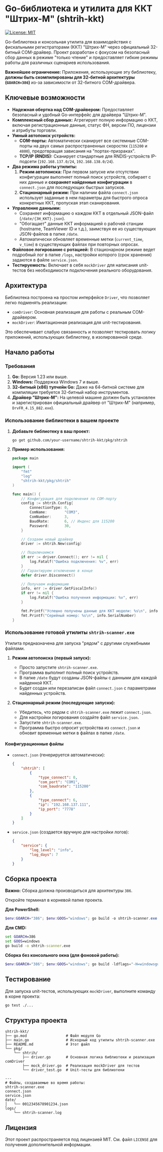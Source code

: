 # Go-библиотека и утилита для ККТ "Штрих-М" (shtrih-kkt)

[![License: MIT](https://img.shields.io/badge/License-MIT-yellow.svg)](https://opensource.org/licenses/MIT)

Go-библиотека и консольная утилита для взаимодействия с фискальными регистраторами (ККТ) "Штрих-М" через официальный 32-битный COM-драйвер. Проект разработан с фокусом на безопасный сбор данных в режиме "только чтение" и предоставляет гибкие режимы работы для различных сценариев использования.

**Важнейшее ограничение:** Приложения, использующие эту библиотеку, **должны быть скомпилированы для 32-битной архитектуры (`GOARCH=386`)** из-за зависимости от 32-битного COM-драйвера.

## Ключевые возможности

*   **Надежная обертка над COM-драйвером:** Предоставляет безопасный и удобный Go-интерфейс для драйвера "Штрих-М". 
*   **Комплексный сбор данных:** Агрегирует полную информацию о ККТ, включая регистрационные данные, статус ФН, версии ПО, лицензии и атрибуты торговли.
*   **Умный автопоиск устройств:**
    *   **COM-порты:** Автоматически сканирует все системные COM-порты на двух самых распространенных скоростях (`115200` и `4800`), предотвращая зависания на "портах-призраках".
    *   **TCP/IP (RNDIS):** Cканирует стандартные для RNDIS-устройств IP-подсети (`192.168.137.0/24`, `192.168.138.0/24`).
*   **Два режима работы утилиты:**
    1.  **Режим автопоиска:** При первом запуске или отсутствии конфигурации выполняет полный поиск устройств, собирает с них данные и **сохраняет найденные конфигурации** в `connect.json` для последующих быстрых запусков.
    2.  **Стационарный режим:** При наличии файла `connect.json` использует заданные в нем параметры для быстрого опроса конкретных ККТ, пропуская этап сканирования.
*   **Управление данными:**
    *   Сохраняет информацию о каждом ККТ в отдельный JSON-файл (`/date/{ЗН_ККТ}.json`).
    *   "Обогащает" данные ККТ информацией о рабочей станции (hostname, TeamViewer ID и т.д.), заимствуя ее из существующих JSON-файлов в папке `/date`.
    *   Автоматически обновляет временные метки (`current_time`, `v_time`) в существующих файлах при повторных опросах.
*   **Файловое логирование с ротацией:** В стационарном режиме ведет подробный лог в папке `/logs`, настройки которого (срок хранения) задаются в файле `service.json`.
*   **Тестируемость:** Включает в себя `mockDriver` для написания unit-тестов без необходимости подключения реального оборудования.

## Архитектура

Библиотека построена на простом интерфейсе `Driver`, что позволяет легко подменять реализации:

*   `comDriver`: Основная реализация для работы с реальным COM-драйвером.
*   `mockDriver`: Имитационная реализация для unit-тестирования.

Это обеспечивает слабую связанность и позволяет тестировать логику приложений, использующих библиотеку, в изолированной среде.

## Начало работы

### Требования

1.  **Go:** Версия 1.23 или выше.
2.  **Windows:** Поддержка Windows 7 и выше.
3.  **32-битный (x86) тулчейн Go:** Даже на 64-битной системе для компиляции требуется 32-битный набор инструментов.
4.  **Драйвер "Штрих-М":** На целевой машине должен быть установлен и зарегистрирован официальный драйвер от "Штрих-М" (например, `DrvFR_4.15_882.exe`).

### Использование библиотеки в вашем проекте

1.  **Добавьте библиотеку в ваш проект:**
    ```bash
    go get github.com/your-username/shtrih-kkt/pkg/shtrih
    ```

2.  **Пример использования:**
    ```go
    package main

    import (
        "fmt"
        "log"
        "shtrih-kkt/pkg/shtrih"
    )

    func main() {
        // Конфигурация для подключения по COM-порту
        config := shtrih.Config{
            ConnectionType: 0,
            ComName:        "COM3",
            ComNumber:      3,
            BaudRate:       6, // Индекс для 115200
            Password:       30,
        }

        // Создаем новый драйвер
        driver := shtrih.New(config)

        // Подключаемся
        if err := driver.Connect(); err != nil {
            log.Fatalf("Ошибка подключения: %v", err)
        }
        // Гарантируем отключение в конце
        defer driver.Disconnect()

        // Получаем информацию
        info, err := driver.GetFiscalInfo()
        if err != nil {
            log.Fatalf("Ошибка получения информации: %v", err)
        }

        fmt.Printf("Успешно получены данные для ККТ модели: %s\n", info.ModelName)
        fmt.Printf("Серийный номер: %s\n", info.SerialNumber)
    }
    ```

### Использование готовой утилиты `shtrih-scanner.exe`

Утилита предназначена для запуска "рядом" с другими служебными файлами.

1.  **Режим автопоиска (первый запуск):**
    *   Просто запустите `shtrih-scanner.exe`.
    *   Программа выполнит полный поиск устройств.
    *   В папке `/date` будут созданы JSON-файлы с данными для каждой найденной ККТ. 
    *   Будет создан или перезаписан файл `connect.json` с параметрами найденных устройств.

2.  **Стационарный режим (последующие запуски):**
    *   Убедитесь, что рядом с `shtrih-scanner.exe` лежит `connect.json`.
    *   Для настройки логирования создайте файл `service.json`.
    *   Запустите `shtrih-scanner.exe`.
    *   Программа быстро опросит устройства из `connect.json` и обновит временные метки в файлах в папке `/date`.

#### Конфигурационные файлы

*   `connect.json` (генерируется автоматически):
    ```json
    {
        "shtrih": [
            {
                "type_connect": 0,
                "com_port": "COM1",
                "com_baudrate": "115200"
            },
            {
                "type_connect": 6,
                "ip": "192.168.137.111",
                "ip_port": "7778"
            }
        ]
    }
    ```
*   `service.json` (создается вручную для настройки логов):
    ```json
    {
        "service": {
            "log_level": "info",
            "log_days": 7
        }
    }
    ```

## Сборка проекта

**Важно:** Сборка должна производиться для архитектуры `386`.

Откройте терминал в корневой папке проекта.

**Для PowerShell:**
```powershell
$env:GOARCH="386"; $env:GOOS="windows"; go build -o shtrih-scanner.exe
```

**Для CMD:**
```cmd
set GOARCH=386
set GOOS=windows
go build -o shtrih-scanner.exe
```

**Сборка без консольного окна (для фоновой работы):**
```powershell
$env:GOARCH="386"; $env:GOOS="windows"; go build -ldflags="-H=windowsgui" -o shtrih-scanner.exe
```

## Тестирование

Для запуска unit-тестов, использующих `mockDriver`, выполните команду в корне проекта:
```bash
go test ./...
```

## Структура проекта

```
shtrih-kkt/
├── go.mod                  # Файл модуля Go
├── main.go                 # Исходный код утилиты shtrih-scanner.exe
├── README.md               # Этот файл
└── pkg/
    └── shtrih/
        ├── driver.go       # Основная логика библиотеки и реализация comDriver
        ├── mock_driver.go  # Реализация mockDriver для тестов
        └── driver_test.go  # Unit-тесты для библиотеки

---
# Файлы, создаваемые во время работы:
shtrih-scanner.exe
connect.json
service.json
date/
│   └── 0012345678901234.json
logs/
    └── shtrih-scanner.log
```

## Лицензия

Этот проект распространяется под лицензией MIT. См. файл `LICENSE` для получения дополнительной информации.